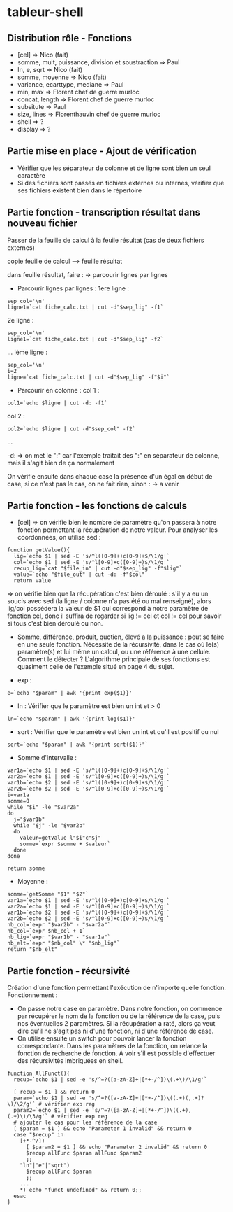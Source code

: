 # tableur-shell

## Distribution rôle - Fonctions
- [cel] => Nico (fait)
- somme, mult, puissance, division et soustraction => Paul
- ln, e, sqrt => Nico (fait)
- somme, moyenne => Nico (fait)
- variance, ecarttype, mediane => Paul
- min, max => Florent chef de guerre murloc
- concat, length => Florent chef de guerre murloc
- subsitute => Paul
- size, lines => Florenthauvin chef de guerre murloc
- shell => ?
- display => ?


## Partie mise en place - Ajout de vérification
- Vérifier que les séparateur de colonne et de ligne sont bien un seul caractère
- Si des fichiers sont passés en fichiers externes ou internes, vérifier que ses fichiers existent bien dans le répertoire

## Partie fonction - transcription résultat dans nouveau fichier
Passer de la feuille de calcul à la feuile résultat (cas de deux fichiers externes)

copie feuille de calcul --> feuille résultat

dans feuille résultat, faire :
-> parcourir lignes par lignes
- Parcourir lignes par lignes :
1ere ligne : 
```Shell
sep_col='\n'
ligne1=`cat fiche_calc.txt | cut -d"$sep_lig" -f1`
```

2e ligne : 
```Shell
sep_col='\n'
ligne1=`cat fiche_calc.txt | cut -d"$sep_lig" -f2`
```
...
ième ligne : 
```Shell
sep_col='\n'
i=2
ligne=`cat fiche_calc.txt | cut -d"$sep_lig" -f"$i"`
```

- Parcourir en colonne :
col 1 :
```Shell
col1=`echo $ligne | cut -d: -f1`
```

col 2 :
```Shell
col2=`echo $ligne | cut -d"$sep_col" -f2`
```
...

-d: => on met le ":" car l'exemple traitait des ":" en séparateur de colonne, mais il s'agit bien de ça normalement


On vérifie ensuite dans chaque case la présence d'un égal en début de case, si ce n'est pas le cas, on ne fait rien, sinon :
-> a venir


## Partie fonction - les fonctions de calculs
- [cel] => on vérifie bien le nombre de paramètre qu'on passera à notre fonction permettant la récupération de notre valeur.
Pour analyser les coordonnées, on utilise sed :
```Shell
function getValue(){
  lig=`echo $1 | sed -E 's/^l([0-9]+)c[0-9]+$/\1/g'`
  col=`echo $1 | sed -E 's/^l[0-9]+c([0-9]+)$/\1/g'`
  recup_lig=`cat "$file_in" | cut -d"$sep_lig" -f"$lig"`
  value=`echo "$file_out" | cut -d: -f"$col"
  return value
```

=> on vérifie bien que la récupération c'est bien déroulé :
s'il y a eu un soucis avec sed (la ligne / colonne n'a pas été ou mal renseigné), alors lig/col possédera la valeur de $1 qui correspond à notre paramètre de fonction cel, donc il suffira de regarder si lig != cel et col != cel pour savoir si tous c'est bien déroulé ou non.


- Somme, différence, produit, quotien, élevé a la puissance : peut se faire en une seule fonction. Nécessite de la récursivité, dans le cas où le(s) paramètre(s) et lui même un calcul, ou une référence à une cellule. 
Comment le détecter ? 
L'algorithme principale de ses fonctions est quasiment celle de l'exemple situé en page 4 du sujet.

- exp :
```Shell
e=`echo "$param" | awk '{print exp($1)}'
```

- ln : Vérifier que le paramètre est bien un int et > 0
```Shell
ln=`echo "$param" | awk '{print log($1)}'
```

- sqrt : Vérifier que le paramètre est bien un int et qu'il est positif ou nul
```Shell
sqrt=`echo "$param" | awk '{print sqrt($1)}'`
```
- Somme d'intervalle :
```Shell
var1a=`echo $1 | sed -E 's/^l([0-9]+)c[0-9]+$/\1/g'`
var2a=`echo $1 | sed -E 's/^l[0-9]+c([0-9]+)$/\1/g'`
var1b=`echo $2 | sed -E 's/^l([0-9]+)c[0-9]+$/\1/g'`
var2b=`echo $2 | sed -E 's/^l[0-9]+c([0-9]+)$/\1/g'`
i=var1a
somme=0
while "$i" -le "$var2a"
do
  j="$var1b"
  while "$j" -le "$var2b"
  do
    valeur=getValue l"$i"c"$j"
    somme=`expr $somme + $valeur`
  done
done

return somme
```

- Moyenne :
```Shell
somme=`getSomme "$1" "$2"` 
var1a=`echo $1 | sed -E 's/^l([0-9]+)c[0-9]+$/\1/g'`
var2a=`echo $1 | sed -E 's/^l[0-9]+c([0-9]+)$/\1/g'`
var1b=`echo $2 | sed -E 's/^l([0-9]+)c[0-9]+$/\1/g'`
var2b=`echo $2 | sed -E 's/^l[0-9]+c([0-9]+)$/\1/g'`
nb_col=`expr "$var2b" - "$var2a"`
nb_col=`expr $nb_col + 1`
nb_lig=`expr "$var1b" - "$var1a"`
nb_elt=`expr "$nb_col" \* "$nb_lig"` 
return "$nb_elt"
```

## Partie fonction - récursivité
Création d'une fonction permettant l'exécution de n'importe quelle fonction. Fonctionnement :
- On passe notre case en paramètre. Dans notre fonction, on commence par récupérer le nom de la fonction ou de la référence de la case, puis nos éventuelles 2 paramètres. Si la récupération a raté, alors ça veut dire qu'il ne s'agit pas ni d'une fonction, ni d'une référence de case. 
- On utilise ensuite un switch pour pouvoir lancer la fonction correspondante. Dans les paramètres de la fonction, on relance la fonction de recherche de fonction. A voir s'il est possible d'effectuer des récursivités imbriquées en shell.

```Shell
function AllFunct(){
  recup=`echo $1 | sed -e 's/^=?([a-zA-Z]+|[*+-/^])\(.+\)/\1/g'`
  
  [ recup = $1 ] && return 0
  param=`echo $1 | sed -e 's/^=?([a-zA-Z]+|[*+-/^])\((.+)(,.+)?\)/\2/g'` # vérifier exp reg
  param2=`echo $1 | sed -e 's/^=?([a-zA-Z]+|[*+-/^])\((.+),(.+)\)/\3/g'` # vérifier exp reg
  # ajouter le cas pour les référence de la case
  [ $param = $1 ] && echo "Parameter 1 invalid" && return 0
  case "$recup" in 
    [+*-^/])
      [ $param2 = $1 ] && echo "Parameter 2 invalid" && return 0
      $recup allFunc $param allFunc $param2
      ;;
    "ln"|"e"|"sqrt")
      $recup allFunc $param
      ;;
    ...
    *) echo "funct undefined" && return 0;;
  esac
}
```   
